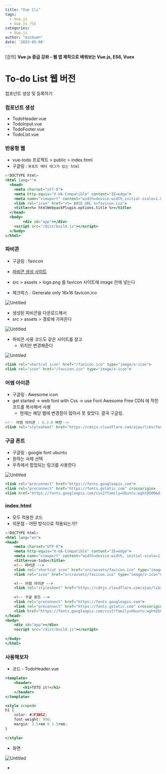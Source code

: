 ```yaml
---
title: "Vue Cli"
tags:
  - Vue.js
  - Vue.js 기초
categories:
  - Vue.js
author: "minkuen"
date: '2023-05-08'
---
```



[강의] ****Vue.js 중급 강좌 - 웹 앱 제작으로 배워보는 Vue.js, ES6, Vuex****

# To-do List 웹 버전

컴포넌트 생성 및 등록하기


### 컴포넌트 생성

- TodoHeader.vue
- TodoInput.vue
- TodoFooter.vue
- TodoList.vue

### 반응형 웹

- vue-todo 프로젝트 > public > index.html
- 구글링 : `뷰포트 메타 태그가 있는 html`

```jsx
<!DOCTYPE html>
<html lang="">
  <head>
    <meta charset="utf-8">
    <meta http-equiv="X-UA-Compatible" content="IE=edge">
    <meta name="viewport" content="width=device-width,initial-scale=1.0">
    <link rel="icon" href="<%= BASE_URL %>favicon.ico">
    <title><%= htmlWebpackPlugin.options.title %></title>
  </head>
  <body>
		<div id="app"></div>
    <script src="/dist/build.js"></script>
  </body>
</html>
```

### 파비콘

- 구글링 : favicon
- [파비콘 생성 사이트](https://www.favicon-generator.org/)

- src > assets > logo.png 를 favicon 사이트에 image 칸에 넣는다
- 체크박스 : Generate only 16x16 favicon.ico

![Untitled](/images/vue_todo_start/Untitled.png)

- 생성된 파비콘을 다운로드해서
- src > assets  > 경로에 가져온다

![Untitled](/images/vue_todo_start/Untitled%201.png)

- 파비콘 사용 코드도 같은 사이트를 참고
    - 위치만 변경해준다

![Untitled](/images/vue_todo_start/Untitled%202.png)

```jsx
<link rel="shortcut icon" href="/favicon.ico" type="image/x-icon">
<link rel="icon" href="/favicon.ico" type="image/x-icon">
```

### 어썸 아이콘

- 구글링 : Awesome icon
- get started → web font with Css → use Font Awesome Free CDN 에 적힌 코드를 복사해서 사용
    - 현재는 해당 웹에 변경점이 많아서 못 찾았다. 결국 구글링.

```jsx
<!-- 어썸 아이콘 : 6.3.0 버전-->
<link rel="stylesheet" href="https://cdnjs.cloudflare.com/ajax/libs/font-awesome/6.3.0/css/all.min.css" />
```

### 구글 폰트

- 구글링 : google font ubuntu
- 원하는 서체 선택
- 우측에서 팝업되는 링크를 사용한다

![Untitled](/images/vue_todo_start/Untitled%203.png)

```jsx
<link rel="preconnect" href="https://fonts.googleapis.com">
<link rel="preconnect" href="https://fonts.gstatic.com" crossorigin>
<link href="https://fonts.googleapis.com/css2?family=Ubuntu:wght@500&display=swap" rel="stylesheet">
```

### index.html

- 모두 적용한 코드
- 의문점 - 어떤 방식으로 적용되는가?

```jsx
<!DOCTYPE html>
<html lang="en">
<head>
    <meta charset="UTF-8">
    <meta http-equiv="X-UA-Compatible" content="IE=edge">
    <meta name="viewport" content="width=device-width, initial-scale=1.0">
    <title>vue-todo</title>
    <!-- 파비콘 -->
    <link rel="shortcut icon" href="src/assets/favicon.ico" type="image/x-icon">
    <link rel="icon" href="src/assets/favicon.ico" type="image/x-icon">

    <!-- 어썸 아이콘 -->
    <link rel="stylesheet" href="https://cdnjs.cloudflare.com/ajax/libs/font-awesome/5.8.2/css/all.min.css"/>
    
    <!-- 구글 폰트 -->
    <link rel="preconnect" href="https://fonts.googleapis.com">
    <link rel="preconnect" href="https://fonts.gstatic.com" crossorigin>
    <link href="https://fonts.googleapis.com/css2?family=Ubuntu:wght@500&display=swap" rel="stylesheet">
</head>
<body>
    <div id="app"></div>
    <script src="/dist/build.js"></script>
    
</body>
</html>
```

### 사용해보자

- 코드 - TodoHeader.vue

```jsx
<template>
    <header>
        <h1>TOTO it!</h1>
    </header>
</template>

<style scoped>
h1 {
    color: #2F3B52;
    font-weight: 900;
    margin: 2.5rem 0 1.5rem;
}
    
</style>
```

- 화면

![Untitled](/images/vue_todo_start/Untitled%204.png)

- <style> 에 코드 추가 - App.vue

```jsx
<style>
  body{
    text-align: center;
    background-color: F6F6F6;
  }

  input{
    border-style: groove;
    width: 200px;
  }

  button{
    border-style: groove;
  }

  .shadow {
    box-shadow: 5px 10px 10px rgba(0, 0, 0, 0.03);
  }
  
</style>
```

- 결과

![Untitled](/images/vue_todo_start/Untitled%205.png)

### TodoInput.vue

- 입력한 문자가 해당 컴포넌트에 담겨야 한다
- 코드

```jsx
<template>
    <div>
        <input type="text" v-model="newTodoItem">
    </div>
</template>

<script>
export default {
    data: function(){
        return{
            newTodoItem: ""
        }
    }
}
</script>

<style></style>
```

- 화면

![Untitled](/images/vue_todo_start/Untitled%206.png)

### 저장하는 로직

- Key - Value 형태로 저장된다

```jsx
// 저장하는 로직
localStorage.setItem();
```

- 공식문서
    - 구글링 : localStorage mdn
    - [https://developer.mozilla.org/ko/docs/Web/API/Window/localStorage](https://developer.mozilla.org/ko/docs/Web/API/Window/localStorage)

- 코드 - TodoInput.vue

```jsx
<template>
    <div>
        <input type="text" v-model="newTodoItem">
        <button v-on:click="addTodo">add</button>
    </div>
</template>

<script>
export default {
    data: function(){
        return{
            newTodoItem: ""
        }
    }
    , methods: {
        addTodo: function(){
            // 저장하는 로직
            localStorage.setItem(this.newTodoItem, this.newTodoItem);
            // 버튼 실행 시 input 비워주기
            this.newTodoItem = '';
        }
    }

}
</script>

<style></style>
```

- 결과
- add 버튼 클릭하고 로컬 스토리지에 저장되어있는지 확인한다
- F12 → Application → Local Storage → [http://localhos:8080/](http://localhos:8080/) 클릭

![Untitled](/images/vue_todo_start/Untitled%207.png)

### 버튼 디자인 & 적용

- 버튼 디자인 추가해서 기존의 기능도 탑재하자
- Awesome Icon에서 검색 : +

![Untitled](/images/vue_todo_start/Untitled%208.png)

- 들어가서 코드를 가져온다

- 적용
- addBtn은 기존의 기능이다
- 신기하게도 **띄어쓰기만 해도 동시에 적용** 가능한 듯 하다
- span 태그에 적용
    - input에 다음 코드 적용하면 Enter로도 가능 : *`v-on*:*keyup*.*enter*="addTodo"`

```jsx
<template>
    <div class="inputBox shadow">
        <input type="text" v-model="newTodoItem">
        <!-- <button v-on:click="addTodo">add</button> -->
        <span class="addContainer" v-on:click="addTodo">
            <i class="fa-solid fa-plus addBtn"></i>
        </span>
    </div>
</template>
```

- 화면
- 기능도 잘 작동한다

![Untitled](/images/vue_todo_start/Untitled%209.png)

### Todo List

- 자동으로 작동하는 함수 created

```jsx
<script>
export default {
    created: function() {
        console.log('created'); 
    }
}
</script>
```

- 새로고침만 해도 적용된다

- 추가 작성
- 반복문
    - `<li **v-for**="todoItem in todoItems" **v-bind:key=**"todoItem">
         {{  todoItem }}
    </li>`
- 스토리지에 배열 저장
    - `for (var i = 0; i < localStorage.length; i++){
        if(localStorage.key(i) !== 'loglevel:webpack-dev-server'){
        this.todoItems.push(localStorage.key(i));
     } }`

```jsx
<template>
    <div>
        <ul>
            <li v-for="todoItem in todoItems" v-bind:key="todoItem">
                {{  todoItem }}
            </li>
        </ul>
    </div>
</template>

<script>
export default {
    data: function(){
        return {
            todoItems: []
        }
    }
    , 
    created: function() {
        if(localStorage.length > 0){
            for (var i = 0; i < localStorage.length; i++){
                if(localStorage.key(i) !== 'loglevel:webpack-dev-server'){
                    this.todoItems.push(localStorage.key(i));
                    // console.log(localStorage.key(i));
                }
            }
        }
    }
}
</script>

<style></style>
```

- 화면

![Untitled](/images/vue_todo_start/Untitled%2010.png)

### index

- 출력된 List에 각각 다른 index를 줘야 한다
- 이미 정의된 기능이 있는 듯하다
- **함수에 매개변수로 index를 설정**하면 되는 것 같다

```jsx
<span class="removeBtn" v-on:click="removeTodo(todoItem, **index**)">
    <i class="fa-solid fa-trash-can"></i>
</span>

...
...
...

, methods: {
        removeTodo: function(todoItem, index){
            console.log(todoItem, **index**); 
        }
    }
```

- 결과
- 클릭한 List의 index가 찍힌다

### index 이용한 삭제

- local Strorage 에서 삭제한다
- 화면의 List에서 삭제한다
- 어째서??
    - 서로 다른 곳에 데이터를 담기 때문이다.
    - 그렇기에 각각 삭제해줘야 하는 것이다.

```jsx
// item 삭제 API
// Local Storage에서 삭제한다
localStorage.removeItem(todoItem); 
// JS 배열 삭제 API 
// 화면의 List에서 삭제한다
this.todoItems.splice(index, 1);
```

- icon은 Awesome icon에서 trash 검색
- 아이콘을 누르면 해당 Icon이 속한 인덱스를 통해 삭제된다

![Untitled](/images/vue_todo_start/Untitled%2011.png)

### TodoInput.vue

- 저장하는 로직에서 value에 해당하는 코드를 변경한다
- **`JSON.stringify()`**
    - 객체를 string으로 변환한다

```jsx
, methods: {
        addTodo: function(){
            var obj = {completed: false, item: this.newTodoItem};
            // 저장하는 로직
            localStorage.setItem(this.newTodoItem, **JSON.stringify(obj)**);
            // 버튼 실행 시 input 비워주기
            this.clearInput();
        }
...
```

- 입력 시 다음과 같은 형태로 들어간다

![Untitled](/images/vue_todo_start/Untitled%2012.png)

### TodoList.vue

- Local Strage 특성 상 다음과 같이 해야 한다

1. 입력할 때 key 값은 String으로 변환해야 한다 → 위에서 이미 했다
2. localStrage에 넣을 대는 JSON.parse()를 이용해야 한다
    - 이를 통해 **문자에서 객체**가 된다

```jsx
, created: function() {
        if(localStorage.length > 0){
            for (var i = 0; i < localStorage.length; i++){
                if(localStorage.key(i) !== 'loglevel:webpack-dev-server'){
                    console.log(JSON.parse(localStorage.getItem(localStorage.key(i))));

                    // this.todoItems.push(localStorage.key(i));
                    // console.log(localStorage.key(i));
                }
            }
        }
    }
```

### 값에 따라 다른 클래스 부여

- 태그에 값에 따라 다른 클래스를 줄 수 있다
- `v-bind:class="{클래스: 값}"`

```jsx
<!-- 값에 따라 다른 클래스를 줄 수 있다 v-bind:class="{클래스: 값}"-->
<i class="fa-solid fa-check checkBtn" 
						v-bind:class="{checkBtnComplete: todoItem.completed}" 
						v-on:click="toggleComplete"></i>
```

### TodoList.vue

- 전체 코드
    
    ```jsx
    <template>
        <div>
            <ul>
                 <li v-for="(todoItem, index) in todoItems" v-bind:key="todoItem.item" class="shadow">
                    <!-- 값에 따라 다른 클래스를 줄 수 있다 v-bind:class="{클래스: 값}"-->
                    <i class="fa-solid fa-check checkBtn" v-bind:class="{checkBtnComplete: todoItem.completed}"  
                        v-on:click="toggleComplete(todoItem, index)"></i>
                    
                    <span v-bind:class="{textCompleted: todoItem.completed}">
                        {{ todoItem.item }}
                    </span>
                    
                    <span class="removeBtn" v-on:click="removeTodo(todoItem, index)">
                        <i class="fa-solid fa-trash-can"></i>
                    </span>
                </li> 
            </ul>
        </div>
    </template>
     
    <script> 
    export default {
        data: function(){
            return {
                todoItems: []
            }
        }
        , methods: {
            removeTodo: function(todoItem, index){
                console.log(todoItem, index);
                // item 삭제 API 
                // Local Storage에서 삭제한다
                localStorage.removeItem(todoItem); 
                // JS 배열 삭제 API 
                // 화면의 List에서 삭제한다
                this.todoItems.splice(index, 1);
            }
            , toggleComplete: function(todoItem, index){
                todoItem.completed = !todoItem.completed;
                console.log(index);
                // Update 기능이 없으므로 해당 Item을 remove 후 다시 set해줘야 한다
                localStorage.removeItem(todoItem.item);
                localStorage.setItem(todoItem.item, JSON.stringify(todoItem));
            }
        }
        , created: function() {
            if(localStorage.length > 0){
                for (var i = 0; i < localStorage.length; i++){
                    if(localStorage.key(i) !== 'loglevel:webpack-dev-server'){
                        // Local Storage 특성 상, JSON.parse()를 이용해야 한다
                        this.todoItems.push(JSON.parse(localStorage.getItem(localStorage.key(i))));
    
                        // this.todoItems.push(localStorage.key(i));
                        // console.log(localStorage.key(i));
                    }
                }
            }
        }
    }
    </script>
    
    <style>
    ul {
        list-style-type: none;
        padding-left: 0px;
        margin-top: 0;
        text-align: left;
    }
    li {
        display: flex;
        min-height: 50px;
        height: 50px;
        line-height: 50px;
        margin: 0.5rem 0;
        padding: 0 0 0.9rem;
        background: white;
        border-radius: 5px;
    }
    .removeBtn {
        margin-left: auto;
        color: #de4343;
    }
    .checkBox {
        line-height: 45px;
        color: #62acde;
        margin-right: 5px;
    }
    .checkBtnCompleted {
        color: #b3adad;
    }
    .textCompleted {
        text-decoration: line-through;
        color: #b3adad;
    }
    </style>
    ```
    

### TodoFooter.vue

- 버튼 클릭 시, 모든 To-do List를 지우는 기능
- 전체 코드
    
    ```jsx
    <template>
        <div class="clearAllContainer">
            <span class="clearAllBtn" v-on:click="clearTodo">
                clear All
            </span>
        </div>
    </template>
    
    <script> 
    export default {
        methods: {
            clearTodo: function(){
                localStorage.clear();
            }
        }
    }
    </script>
    
    <style scoped>
    .clearAllContainer {
        width: 8.5rem;
        height: 50px;
        line-height: 50px;
        background-color: white;
        border-radius: 5px;
        margin: 0 auto;
    } 
    .clearAllBtn {
        color: #e20303;
        /* 추가 */
        display: block;
    }
    </style>
    ```
    

### 의문점

- index.html 경로 - 강의와 다르다
- vue